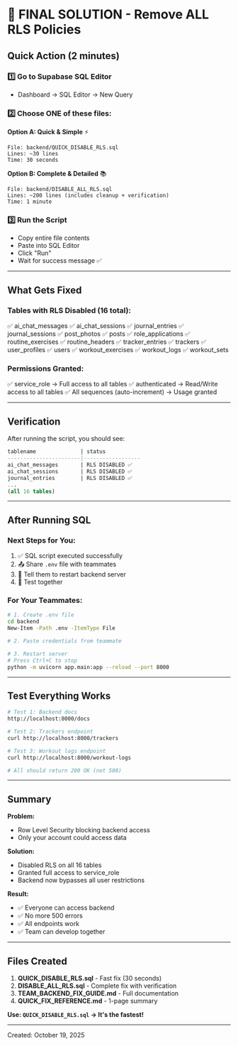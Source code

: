 # 🎯 FINAL SOLUTION - Remove ALL RLS Policies

## Quick Action (2 minutes)

### 1️⃣ Go to Supabase SQL Editor
- Dashboard → SQL Editor → New Query

### 2️⃣ Choose ONE of these files:

**Option A: Quick & Simple** ⚡
```
File: backend/QUICK_DISABLE_RLS.sql
Lines: ~30 lines
Time: 30 seconds
```

**Option B: Complete & Detailed** 📚
```
File: backend/DISABLE_ALL_RLS.sql
Lines: ~200 lines (includes cleanup + verification)
Time: 1 minute
```

### 3️⃣ Run the Script
- Copy entire file contents
- Paste into SQL Editor
- Click "Run"
- Wait for success message ✅

---

## What Gets Fixed

### Tables with RLS Disabled (16 total):
✅ ai_chat_messages
✅ ai_chat_sessions
✅ journal_entries
✅ journal_sessions
✅ post_photos
✅ posts
✅ role_applications
✅ routine_exercises
✅ routine_headers
✅ tracker_entries
✅ trackers
✅ user_profiles
✅ users
✅ workout_exercises
✅ workout_logs
✅ workout_sets

### Permissions Granted:
✅ service_role → Full access to all tables
✅ authenticated → Read/Write access to all tables
✅ All sequences (auto-increment) → Usage granted

---

## Verification

After running the script, you should see:
```sql
tablename              | status
-----------------------|------------------
ai_chat_messages       | RLS DISABLED ✅
ai_chat_sessions       | RLS DISABLED ✅
journal_entries        | RLS DISABLED ✅
...
(all 16 tables)
```

---

## After Running SQL

### Next Steps for You:
1. ✅ SQL script executed successfully
2. 📤 Share `.env` file with teammates
3. 📱 Tell them to restart backend server
4. 🧪 Test together

### For Your Teammates:
```bash
# 1. Create .env file
cd backend
New-Item -Path .env -ItemType File

# 2. Paste credentials from teammate

# 3. Restart server
# Press Ctrl+C to stop
python -m uvicorn app.main:app --reload --port 8000
```

---

## Test Everything Works

```bash
# Test 1: Backend docs
http://localhost:8000/docs

# Test 2: Trackers endpoint
curl http://localhost:8000/trackers

# Test 3: Workout logs endpoint
curl http://localhost:8000/workout-logs

# All should return 200 OK (not 500)
```

---

## Summary

**Problem:** 
- Row Level Security blocking backend access
- Only your account could access data

**Solution:**
- Disabled RLS on all 16 tables
- Granted full access to service_role
- Backend now bypasses all user restrictions

**Result:**
- ✅ Everyone can access backend
- ✅ No more 500 errors
- ✅ All endpoints work
- ✅ Team can develop together

---

## Files Created

1. **QUICK_DISABLE_RLS.sql** - Fast fix (30 seconds)
2. **DISABLE_ALL_RLS.sql** - Complete fix with verification
3. **TEAM_BACKEND_FIX_GUIDE.md** - Full documentation
4. **QUICK_FIX_REFERENCE.md** - 1-page summary

**Use: `QUICK_DISABLE_RLS.sql` → It's the fastest!**

---

Created: October 19, 2025
